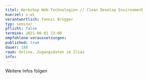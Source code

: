 ```yaml
---
titel: Workshop Web-Technologien // Clean Develop Environment
kuerzel: s-wt
verantwortlich: Yannic Brügger
typ: seminar
pflicht: false
termine: 2021-06-01 13:00
empfohlene-voraussetzungen: 
published: true
dauer: 180
raum: Online, Zugangsdaten im Ilias
info: 
---
```


Weitere Infos folgen

